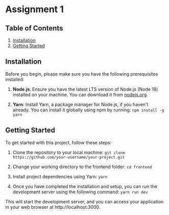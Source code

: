 # Assignment 1

## Table of Contents

1. [Installation](#installation)
2. [Getting Started](#getting-started)

## Installation

Before you begin, please make sure you have the following prerequisites installed:

1. **Node.js**: Ensure you have the latest LTS version of Node.js (Node 18) installed on your machine. You can download it from [nodejs.org](https://nodejs.org/).

2. **Yarn**: Install Yarn, a package manager for Node.js, if you haven't already. You can install it globally using npm by running:
   `npm install -g yarn`

## Getting Started

To get started with this project, follow these steps:

1. Clone the repository to your local machine:
   `git clone https://github.com/your-username/your-project.git`

2. Change your working directory to the frontend folder:
   `cd frontend`

3. Install project dependencies using Yarn:
   `yarn`

4. Once you have completed the installation and setup, you can run the development server using the following command:
   `yarn run dev`

This will start the development server, and you can access your application in your web browser at http://localhost:3000.
